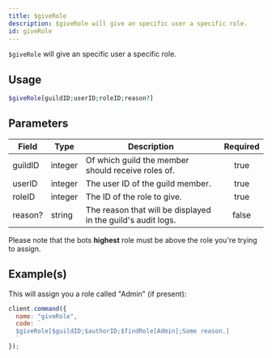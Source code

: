 ```yaml
---
title: $giveRole
description: $giveRole will give an specific user a specific role.
id: giveRole
---
```


`$giveRole` will give an specific user a specific role.

## Usage

```php
$giveRole[guildID;userID;roleID;reason?]
```

## Parameters

| Field   | Type    | Description                                                  | Required |
| ------- | ------- | ------------------------------------------------------------ | :------: |
| guildID | integer | Of which guild the member should receive roles of.           |   true   |
| userID  | integer | The user ID of the guild member.                             |   true   |
| roleID  | integer | The ID of the role to give.                                  |   true   |
| reason? | string  | The reason that will be displayed in the guild's audit logs. |  false   |

Please note that the bots **highest** role must be above the role you're trying to assign.

## Example(s)

This will assign you a role called "Admin" (if present):

```javascript
client.command({
  name: "giveRole",
  code: `
  $giveRole[$guildID;$authorID;$findRole[Admin];Some reason.]
  `
});
```
